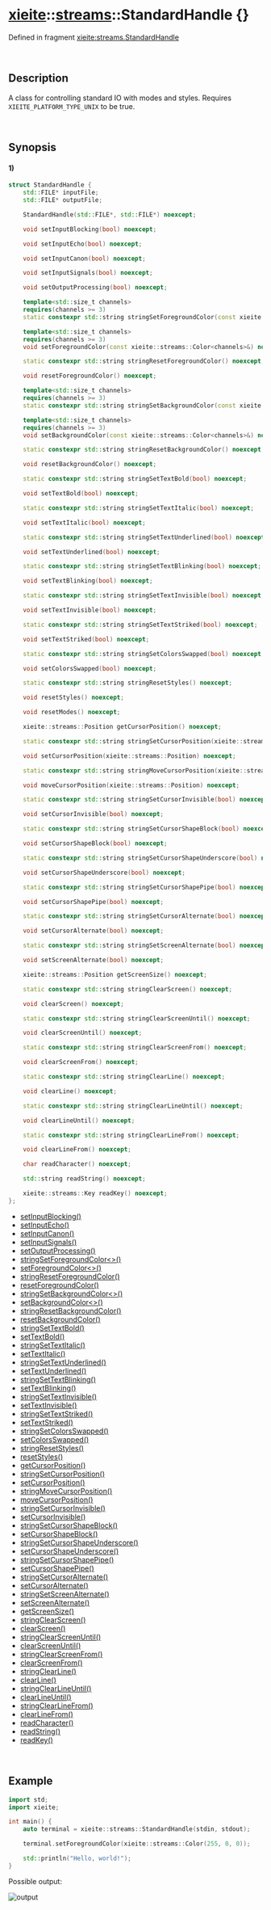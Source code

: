 # [xieite](../../xieite.md)\:\:[streams](../../streams.md)\:\:StandardHandle \{\}
Defined in fragment [xieite:streams.StandardHandle](../../../src/streams/standard_handle.cpp)

&nbsp;

## Description
A class for controlling standard IO with modes and styles. Requires `XIEITE_PLATFORM_TYPE_UNIX` to be true.

&nbsp;

## Synopsis
#### 1)
```cpp
struct StandardHandle {
    std::FILE* inputFile;
    std::FILE* outputFile;

    StandardHandle(std::FILE*, std::FILE*) noexcept;

    void setInputBlocking(bool) noexcept;

    void setInputEcho(bool) noexcept;

    void setInputCanon(bool) noexcept;

    void setInputSignals(bool) noexcept;

    void setOutputProcessing(bool) noexcept;

    template<std::size_t channels>
    requires(channels >= 3)
    static constexpr std::string stringSetForegroundColor(const xieite::streams::Color<channels>&) noexcept;

    template<std::size_t channels>
    requires(channels >= 3)
    void setForegroundColor(const xieite::streams::Color<channels>&) noexcept;

    static constexpr std::string stringResetForegroundColor() noexcept;

    void resetForegroundColor() noexcept;

    template<std::size_t channels>
    requires(channels >= 3)
    static constexpr std::string stringSetBackgroundColor(const xieite::streams::Color<channels>&) noexcept;

    template<std::size_t channels>
    requires(channels >= 3)
    void setBackgroundColor(const xieite::streams::Color<channels>&) noexcept;

    static constexpr std::string stringResetBackgroundColor() noexcept;

    void resetBackgroundColor() noexcept;

    static constexpr std::string stringSetTextBold(bool) noexcept;

    void setTextBold(bool) noexcept;

    static constexpr std::string stringSetTextItalic(bool) noexcept;

    void setTextItalic(bool) noexcept;

    static constexpr std::string stringSetTextUnderlined(bool) noexcept;

    void setTextUnderlined(bool) noexcept;

    static constexpr std::string stringSetTextBlinking(bool) noexcept;

    void setTextBlinking(bool) noexcept;

    static constexpr std::string stringSetTextInvisible(bool) noexcept;

    void setTextInvisible(bool) noexcept;

    static constexpr std::string stringSetTextStriked(bool) noexcept;

    void setTextStriked(bool) noexcept;

    static constexpr std::string stringSetColorsSwapped(bool) noexcept;

    void setColorsSwapped(bool) noexcept;

    static constexpr std::string stringResetStyles() noexcept;

    void resetStyles() noexcept;

    void resetModes() noexcept;

    xieite::streams::Position getCursorPosition() noexcept;

    static constexpr std::string stringSetCursorPosition(xieite::streams::Position) noexcept;

    void setCursorPosition(xieite::streams::Position) noexcept;

    static constexpr std::string stringMoveCursorPosition(xieite::streams::Position) noexcept;

    void moveCursorPosition(xieite::streams::Position) noexcept;

    static constexpr std::string stringSetCursorInvisible(bool) noexcept;

    void setCursorInvisible(bool) noexcept;

    static constexpr std::string stringSetCursorShapeBlock(bool) noexcept;

    void setCursorShapeBlock(bool) noexcept;

    static constexpr std::string stringSetCursorShapeUnderscore(bool) noexcept;

    void setCursorShapeUnderscore(bool) noexcept;

    static constexpr std::string stringSetCursorShapePipe(bool) noexcept;

    void setCursorShapePipe(bool) noexcept;

    static constexpr std::string stringSetCursorAlternate(bool) noexcept;

    void setCursorAlternate(bool) noexcept;

    static constexpr std::string stringSetScreenAlternate(bool) noexcept;

    void setScreenAlternate(bool) noexcept;

    xieite::streams::Position getScreenSize() noexcept;

    static constexpr std::string stringClearScreen() noexcept;

    void clearScreen() noexcept;

    static constexpr std::string stringClearScreenUntil() noexcept;

    void clearScreenUntil() noexcept;

    static constexpr std::string stringClearScreenFrom() noexcept;

    void clearScreenFrom() noexcept;

    static constexpr std::string stringClearLine() noexcept;

    void clearLine() noexcept;

    static constexpr std::string stringClearLineUntil() noexcept;

    void clearLineUntil() noexcept;

    static constexpr std::string stringClearLineFrom() noexcept;

    void clearLineFrom() noexcept;

    char readCharacter() noexcept;

    std::string readString() noexcept;

    xieite::streams::Key readKey() noexcept;
};
```
- [setInputBlocking\(\)](./structures/standard_handle/1/set_input_blocking.md)
- [setInputEcho\(\)](./structures/standard_handle/1/set_input_echo.md)
- [setInputCanon\(\)](./structures/standard_handle/1/set_input_canon.md)
- [setInputSignals\(\)](./structures/standard_handle/1/set_input_signals.md)
- [setOutputProcessing\(\)](./structures/standard_handle/1/set_output_processing.md)
- [stringSetForegroundColor\<\>\(\)](./structures/standard_handle/1/string_set_foreground_color.md)
- [setForegroundColor\<\>\(\)](./structures/standard_handle/1/set_foreground_color.md)
- [stringResetForegroundColor\(\)](./structures/standard_handle/1/string_reset_foreground_color.md)
- [resetForegroundColor\(\)](./structures/standard_handle/1/reset_foreground_color.md)
- [stringSetBackgroundColor\<\>\(\)](./structures/standard_handle/1/string_set_background_color.md)
- [setBackgroundColor\<\>\(\)](./structures/standard_handle/1/set_background_color.md)
- [stringResetBackgroundColor\(\)](./structures/standard_handle/1/string_reset_background_color.md)
- [resetBackgroundColor\(\)](./structures/standard_handle/1/reset_background_color.md)
- [stringSetTextBold\(\)](./structures/standard_handle/1/string_set_text_bold.md)
- [setTextBold\(\)](./structures/standard_handle/1/set_text_bold.md)
- [stringSetTextItalic\(\)](./structures/standard_handle/1/string_set_text_italic.md)
- [setTextItalic\(\)](./structures/standard_handle/1/set_text_italic.md)
- [stringSetTextUnderlined\(\)](./structures/standard_handle/1/string_set_text_underlined.md)
- [setTextUnderlined\(\)](./structures/standard_handle/1/set_text_underlined.md)
- [stringSetTextBlinking\(\)](./structures/standard_handle/1/string_set_text_blinking.md)
- [setTextBlinking\(\)](./structures/standard_handle/1/set_text_blinking.md)
- [stringSetTextInvisible\(\)](./structures/standard_handle/1/string_set_text_invisible.md)
- [setTextInvisible\(\)](./structures/standard_handle/1/set_text_visible.md)
- [stringSetTextStriked\(\)](./structures/standard_handle/1/string_set_text_striked.md)
- [setTextStriked\(\)](./structures/standard_handle/1/set_text_striked.md)
- [stringSetColorsSwapped\(\)](./structures/standard_handle/1/string_set_colors_swapped.md)
- [setColorsSwapped\(\)](./structures/standard_handle/1/set_colors_swapped.md)
- [stringResetStyles\(\)](./structures/standard_handle/1/string_reset_styles.md)
- [resetStyles\(\)](./structures/standard_handle/1/reset_styles.md)
- [getCursorPosition\(\)](./structures/standard_handle/1/get_cursor_position.md)
- [stringSetCursorPosition\(\)](./structures/standard_handle/1/string_set_cursor_position.md)
- [setCursorPosition\(\)](./structures/standard_handle/1/set_cursor_position.md)
- [stringMoveCursorPosition\(\)](./structures/standard_handle/1/string_move_cursor_position.md)
- [moveCursorPosition\(\)](./structures/standard_handle/1/move_cursor_position.md)
- [stringSetCursorInvisible\(\)](./structures/standard_handle/1/string_set_cursor_invisible.md)
- [setCursorInvisible\(\)](./structures/standard_handle/1/set_cursor_invisible.md)
- [stringSetCursorShapeBlock\(\)](./structures/standard_handle/1/string_set_cursor_shape_block.md)
- [setCursorShapeBlock\(\)](./structures/standard_handle/1/set_cursor_shape_block.md)
- [stringSetCursorShapeUnderscore\(\)](./structures/standard_handle/1/string_set_cursor_shape_underscore.md)
- [setCursorShapeUnderscore\(\)](./structures/standard_handle/1/set_cursor_shape_underscore.md)
- [stringSetCursorShapePipe\(\)](./structures/standard_handle/1/string_set_cursor_shape_pipe.md)
- [setCursorShapePipe\(\)](./structures/standard_handle/1/set_cursor_shape_pipe.md)
- [stringSetCursorAlternate\(\)](./structures/standard_handle/1/string_set_cursor_alternate.md)
- [setCursorAlternate\(\)](./structures/standard_handle/1/set_cursor_alternate.md)
- [stringSetScreenAlternate\(\)](./structures/standard_handle/1/string_set_screen_alternate.md)
- [setScreenAlternate\(\)](./structures/standard_handle/1/set_screen_alternate.md)
- [getScreenSize\(\)](./structures/standard_handle/1/get_screen_size.md)
- [stringClearScreen\(\)](./structures/standard_handle/1/string_clear_screen.md)
- [clearScreen\(\)](./structures/standard_handle/1/clear_screen.md)
- [stringClearScreenUntil\(\)](./structures/standard_handle/1/string_clear_screen_until.md)
- [clearScreenUntil\(\)](./structures/standard_handle/1/clear_screen_until.md)
- [stringClearScreenFrom\(\)](./structures/standard_handle/1/string_clear_screen_from.md)
- [clearScreenFrom\(\)](./structures/standard_handle/1/clear_screen_from.md)
- [stringClearLine\(\)](./structures/standard_handle/1/string_clear_line.md)
- [clearLine\(\)](./structures/standard_handle/1/clear_line.md)
- [stringClearLineUntil\(\)](./structures/standard_handle/1/string_clear_line_until.md)
- [clearLineUntil\(\)](./structures/standard_handle/1/clear_line_until.md)
- [stringClearLineFrom\(\)](./structures/standard_handle/1/string_clear_line_from.md)
- [clearLineFrom\(\)](./structures/standard_handle/1/clear_line_from.md)
- [readCharacter\(\)](./structures/standard_handle/1/read_character.md)
- [readString\(\)](./structures/standard_handle/1/read_string.md)
- [readKey\(\)](./structures/standard_handle/1/read_key.md)

&nbsp;

## Example
```cpp
import std;
import xieite;

int main() {
    auto terminal = xieite::streams::StandardHandle(stdin, stdout);

    terminal.setForegroundColor(xieite::streams::Color(255, 0, 0));

    std::println("Hello, world!");
}
```
Possible output:

![output](./structures/standard_handle/1/set_foreground_color.png)
